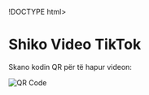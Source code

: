 !DOCTYPE html>
<html lang="en">
<head>
    <meta charset="UTF-8">
    <meta name="viewport" content="width=device-width, initial-scale=1.0">
    <title>QR Code Video</title>
</head>
<body>
    <h1>Shiko Video TikTok</h1>
    <p>Skano kodin QR për të hapur videon:</p>
    <img src="https://api.qrserver.com/v1/create-qr-code/?data=https://vm.tiktok.com/ZMBnyJYxy/&size=150x150" alt="QR Code">
</body>
</html>

